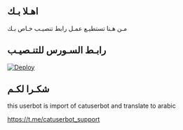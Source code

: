 ## اهـلا بـك
مـن هـنا تستطيـع عمـل رابط تنصيـب خـاص بـك

## رابـط السـورس للتنـصيـب

[![Deploy](https://www.herokucdn.com/deploy/button.svg)](https://heroku.com/deploy?template=https://github.com/hellogyes/jmthon)

## شكـرا لكـم 


this userbot is import of catuserbot and translate to arabic

https://t.me/catuserbot_support

